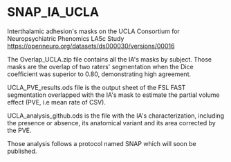 # SNAP_IA_UCLA
Interthalamic adhesion's masks on the UCLA Consortium for Neuropsychiatric Phenomics LA5c Study
https://openneuro.org/datasets/ds000030/versions/00016

The Overlap_UCLA.zip file contains all the IA's masks by subject. Those masks are the overlap of two raters' segmentation when the Dice coefficient was superior to 0.80, demonstrating high agreement. 

UCLA_PVE_results.ods file is the output sheet of the FSL FAST segmentation overlapped with the IA's mask to estimate the partial volume effect (PVE, i.e mean rate of CSV). 

UCLA_analysis_github.ods is the file with the IA's characterization, including the presence or absence, its anatomical variant and its area corrected by the PVE. 

Those analysis follows a protocol named SNAP which will soon be published. 
